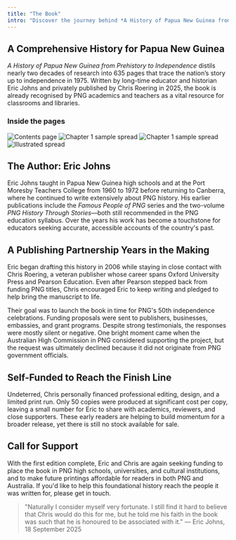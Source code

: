 ```yaml
---
title: "The Book"
intro: "Discover the journey behind *A History of Papua New Guinea from Prehistory to Independence*."
---
```


## A Comprehensive History for Papua New Guinea

*A History of Papua New Guinea from Prehistory to Independence* distils nearly two decades
of research into 635 pages that trace the nation’s story up to independence in 1975. Written by long-time educator and historian Eric Johns and privately published by Chris Roering in 2025, the book is already recognised by PNG academics and teachers as a vital resource for classrooms and libraries.

### Inside the pages

<div class="grid grid-cols-1 gap-4 sm:grid-cols-2">
  <img src="/images/book-contents.png" alt="Contents page" class="aspect-[4/3] w-full rounded-lg object-cover shadow-sm" />
  <img src="/images/book-chapt1-01.png" alt="Chapter 1 sample spread" class="aspect-[4/3] w-full rounded-lg object-cover shadow-sm" />
  <img src="/images/book-chapt1-02.png" alt="Chapter 1 sample spread" class="aspect-[4/3] w-full rounded-lg object-cover shadow-sm" />
  <img src="/images/book-chapt1-03.png" alt="Illustrated spread" class="aspect-[4/3] w-full rounded-lg object-cover shadow-sm" />
</div>

## The Author: Eric Johns

Eric Johns taught in Papua New Guinea high schools and at the Port Moresby Teachers College from 1960 to 1972 before returning to Canberra, where he continued to write extensively about PNG history. His earlier publications include the *Famous People of PNG* series and the two-volume *PNG History Through Stories*—both still recommended in the PNG education syllabus. Over the years his work has become a touchstone for educators seeking accurate, accessible accounts of the country's past.

## A Publishing Partnership Years in the Making

Eric began drafting this history in 2006 while staying in close contact with Chris Roering, a veteran publisher whose career spans Oxford University Press and Pearson Education. Even after Pearson stepped back from funding PNG titles, Chris encouraged Eric to keep writing and pledged to help bring the manuscript to life.

Their goal was to launch the book in time for PNG's 50th independence celebrations. Funding proposals were sent to publishers, businesses, embassies, and grant programs. Despite strong testimonials, the responses were mostly silent or negative. One bright moment came when the Australian High Commission in PNG considered supporting the project, but the request was ultimately declined because it did not originate from PNG government officials.

## Self-Funded to Reach the Finish Line

Undeterred, Chris personally financed professional editing, design, and a limited print run. Only 50 copies were produced at significant cost per copy, leaving a small number for Eric to share with academics, reviewers, and close supporters. These early readers are helping to build momentum for a broader release, yet there is still no stock available for sale.

## Call for Support

With the first edition complete, Eric and Chris are again seeking funding to place the book in PNG high schools, universities, and cultural institutions, and to make future printings affordable for readers in both PNG and Australia. If you'd like to help this foundational history reach the people it was written for, please get in touch.

> "Naturally I consider myself very fortunate. I still find it hard to believe that Chris would do this for me, but he told me his faith in the book was such that he is honoured to be associated with it." — Eric Johns, 18 September 2025
